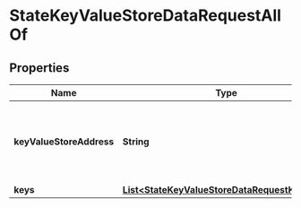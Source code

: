 

# StateKeyValueStoreDataRequestAllOf


## Properties

| Name | Type | Description | Notes |
|------------ | ------------- | ------------- | -------------|
|**keyValueStoreAddress** | **String** | Bech32m-encoded human readable version of the address. |  |
|**keys** | [**List&lt;StateKeyValueStoreDataRequestKeyItem&gt;**](StateKeyValueStoreDataRequestKeyItem.md) |  |  |



